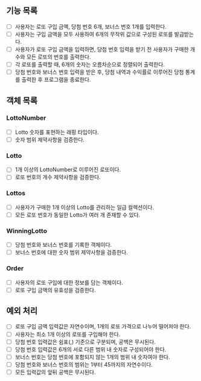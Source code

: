 ## 기능 목록

- [ ] 사용자는 로또 구입 금액, 당첨 번호 6개, 보너스 번호 1개를 입력한다.
- [ ] 사용자는 구입 금액을 모두 사용하여 6개의 무작위 값으로 구성된 로또를 발급받는다.
- [ ] 사용자가 로또 구입 금액을 입력하면, 당첨 번호 입력을 받기 전 사용자가 구매한 개수와 모든 로또의 번호를 출력한다.
- [ ] 각 로또를 출력할 때, 6개의 숫자는 오름차순으로 정렬되어 출력한다.
- [ ] 당첨 번호와 보너스 번호 입력을 받은 후, 당첨 내역과 수익률로 이루어진 당첨 통계를 출력한 후 프로그램을 종료한다.

## 객체 목록

### LottoNumber

- [ ] Lotto 숫자를 표현하는 래핑 타입이다.
- [ ] 숫자 범위 제약사항을 검증한다.

### Lotto

- [ ] 1개 이상의 LottoNumber로 이루어진 로또이다.
- [ ] 로또 번호의 개수 제약사항을 검증한다.

### Lottos

- [ ] 사용자가 구매한 1개 이상의 Lotto를 관리하는 일급 컬렉션이다.
- [ ] 모든 로또 번호가 동일한 Lotto가 여러 개 존재할 수 있다.

### WinningLotto

- [ ] 당첨 번호와 보너스 번호를 기록한 객체이다.
- [ ] 보너스 번호에 대한 숫자 범위 제약사항을 검증한다.

### Order

- [ ] 사용자의 로또 구입에 대한 정보를 담는 객체이다.
- [ ] 로또 구입 금액의 유효성을 검증한다.

## 예외 처리

- [ ] 로또 구입 금액 입력값은 자연수이며, 1개의 로또 가격으로 나누어 떨어져야 한다.
- [ ] 사용자는 최소 1개 이상의 로또를 구입해야 한다.
- [ ] 당첨 번호 입력값은 쉼표(,) 기준으로 구분되며, 공백은 무시된다.
- [ ] 당첨 번호 입력값은 6개의 서로 다른 범위 내 숫자로 구성되어야 한다.
- [ ] 보너스 번호는 당첨 번호에 포함되지 않는 1개의 범위 내 숫자여야 한다.
- [ ] 당첨 번호와 보너스 번호의 범위는 1부터 45까지의 자연수이다.
- [ ] 모든 입력값의 앞뒤 공백은 무시된다.